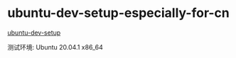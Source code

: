 # ubuntu-dev-setup-especially-for-cn

[ubuntu-dev-setup](https://github.com/lukemorales/ubuntu-dev-setup)

测试环境: Ubuntu 20.04.1 x86_64
